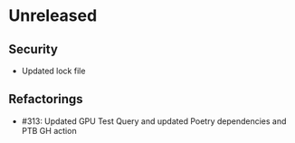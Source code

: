 # Unreleased

## Security

 - Updated lock file

## Refactorings

 - #313: Updated GPU Test Query and updated Poetry dependencies and PTB GH action
